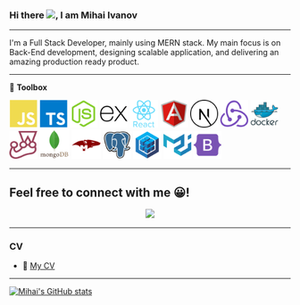 ### Hi there <img src="https://raw.githubusercontent.com/MartinHeinz/MartinHeinz/master/wave.gif" width="30" />, I am Mihai Ivanov

---

I'm a Full Stack Developer, mainly using MERN stack. My main focus is on Back-End development, designing scalable application, and delivering an amazing production ready product.

<!-- <p>
  <b>#alwaysbestriving</b>
</p> -->

---

🧰 **Toolbox**
<br>

<div>
<img width="50" height="50" src="https://github.com/devicons/devicon/blob/master/icons/javascript/javascript-plain.svg" alt="JavaScript logo" />
<img width="50" height="50" src="https://github.com/devicons/devicon/blob/master/icons/typescript/typescript-plain.svg" alt="TypeScript logo" />
<img width="50" height="50" src="https://github.com/devicons/devicon/blob/master/icons/nodejs/nodejs-plain.svg" alt="node.js logo" />
<img width="50" height="50" src="https://github.com/devicons/devicon/blob/master/icons/express/express-original.svg" alt="express logo" />
<img width="50" height="50" src="https://github.com/devicons/devicon/blob/master/icons/react/react-original-wordmark.svg" alt="react.js logo" />
<img width="50" height="50" src="https://github.com/devicons/devicon/blob/master/icons/angularjs/angularjs-original.svg" alt="angular logo" />
<img width="50" height="50" src="https://github.com/devicons/devicon/blob/master/icons/nextjs/nextjs-line.svg" alt="next.js logo" />
<img width="50" height="50" src="https://github.com/devicons/devicon/blob/master/icons/redux/redux-original.svg" alt="redux logo" />
<img width="50" height="50" src="https://github.com/devicons/devicon/blob/master/icons/docker/docker-original-wordmark.svg" alt="docker logo" />
<img width="50" height="50" src="https://github.com/devicons/devicon/blob/master/icons/jest/jest-plain.svg" alt="jest logo" />
<img width="53" height="53" src="https://github.com/devicons/devicon/blob/master/icons/mongodb/mongodb-original-wordmark.svg" alt="mongodb logo" />
<img width="53" height="53" src="https://raw.githubusercontent.com/github/explore/80688e429a7d4ef2fca1e82350fe8e3517d3494d/topics/mongoose/mongoose.png" alt="mongoose logo" /> 
<img width="50" height="50" src="https://github.com/devicons/devicon/blob/master/icons/postgresql/postgresql-original.svg" alt="postgresql logo" />
<img width="50" height="50" src="https://github.com/devicons/devicon/blob/master/icons/sequelize/sequelize-original.svg" alt="sequelize logo" />
<img width="50" height="50" src="https://github.com/devicons/devicon/blob/master/icons/materialui/materialui-original.svg" alt="materialui logo" />
<img width="50" height="50" src="https://github.com/devicons/devicon/blob/master/icons/bootstrap/bootstrap-plain.svg" alt="bootstrap logo" />
</div>

---

<h2>Feel free to connect with me 😀!</h2>
<div align="center">
  <a href="https://www.linkedin.com/in/mihai-ivanov">
    <img src="https://img.shields.io/badge/linkedin-%230077B5.svg?&style=for-the-badge&logo=linkedin&logoColor=white" />
  </a>
</div>

---

### CV

- :paperclip: [My CV](https://github.com/JokeryEU/JokeryEU/blob/main/Mihai_Ivanov_CV.pdf)

---

[![Mihai's GitHub stats](https://github-readme-stats.vercel.app/api?username=JokeryEU&theme=vue-dark)](https://github.com/anuraghazra/github-readme-stats)

<!--[![Top Langs](https://github-readme-stats.vercel.app/api/top-langs/?username=JokeryEU&hide=java,html,css&theme=tokyonight)](https://github.com/anuraghazra/github-readme-stats)-->
<!--
**JokeryEU/JokeryEU** is a ✨ _special_ ✨ repository because its `README.md` (this file) appears on your GitHub profile.

Here are some ideas to get you started:

- 🔭 I’m currently working on ...
- 🌱 I’m currently learning ...
- 👯 I’m looking to collaborate on ...
- 🤔 I’m looking for help with ...
- 💬 Ask me about ...
- 📫 How to reach me: ...
- 😄 Pronouns: ...
- ⚡ Fun fact: ...
-->
